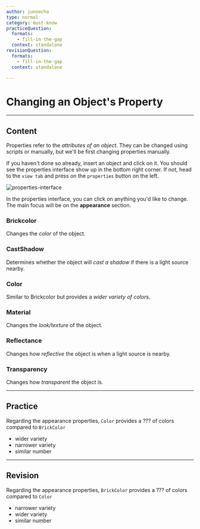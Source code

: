 ```yaml
---
author: junoocha
type: normal
category: must-know
practiceQuestion:
  formats:
    - fill-in-the-gap
  context: standalone
revisionQuestion:
  formats:
    - fill-in-the-gap
  context: standalone

---
```


# Changing an Object's Property

---

## Content

Properties refer to the *attributes of an object*. They can be changed using scripts or manually, but we'll be first changing properties manually.

If you haven't done so already, insert an object and click on it. You should see the properties interface show up in the bottom right corner. If not, head to the `view tab` and press on the `properties` button on the left.

![properties-interface](https://img.enkipro.com/b91edbdd0c8b20a222ae8c3450e3ac24.png)

In the properties interface, you can click on anything you'd like to change. The main focus will be on the **appearance** section.

### Brickcolor

Changes the *color* of the object.

### CastShadow

Determines whether the object will *cast a shadow* if there is a light source nearby.

### Color

Similar to Brickcolor but provides a *wider variety of colors*.

### Material

Changes the *look/texture* of the object.

### Reflectance

Changes how *reflective* the object is when a light source is nearby.

### Transparency

Changes how *transparent* the object is. 

---

## Practice

Regarding the appearance properties, `Color` provides a ??? of colors compared to `BrickColor`

- wider variety
- narrower variety
- similar number

---

## Revision

Regarding the appearance properties, `BrickColor` provides a ??? of colors compared to `Color`

- narrower variety
- wider variety
- similar number
